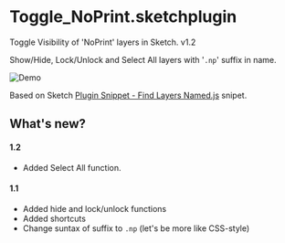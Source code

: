 # Toggle_NoPrint.sketchplugin
Toggle Visibility of 'NoPrint' layers in Sketch. v1.2

Show/Hide, Lock/Unlock and Select All layers with '<code>.np</code>' suffix in name.

<img src="https://github.com/sudilkovsky/Toggle-NoPrint-Visibility-Sketch-Plugin/blob/master/Demo/how-it-works.gif" alt="Demo" />


Based on Sketch <a href="https://gist.github.com/abynim/e2df3ea4dc9ede209cc0">Plugin Snippet - Find Layers Named.js</a> snipet.



## What's new?
#### 1.2
<ul>
<li>Added Select All function.</li>
</ul>

#### 1.1
<ul>
<li>Added hide and lock/unlock functions </li>
<li>Added shortcuts </li>
<li>Change suntax of suffix to <code>.np</code> (let's be more like CSS-style) </li>
</ul>

